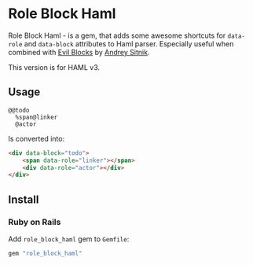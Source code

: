 # Role Block Haml
Role Block Haml - is a gem, that adds some awesome shortcuts for `data-role` and `data-block` attributes to Haml parser.
Especially useful when combined with [Evil Blocks] by [Andrey Sitnik].

This version is for HAML v3.

[Evil Blocks]: https://github.com/ai/evil-blocks
[Andrey Sitnik]: https://github.com/ai

## Usage

```haml
@@todo
  %span@linker
  @actor
```

Is converted into:

```html
<div data-block="todo">
    <span data-role="linker"></span>
    <div data-role="actor"></div>
</div>
```

## Install

### Ruby on Rails

Add `role_block_haml` gem to `Gemfile`:

```ruby
gem "role_block_haml"
```
